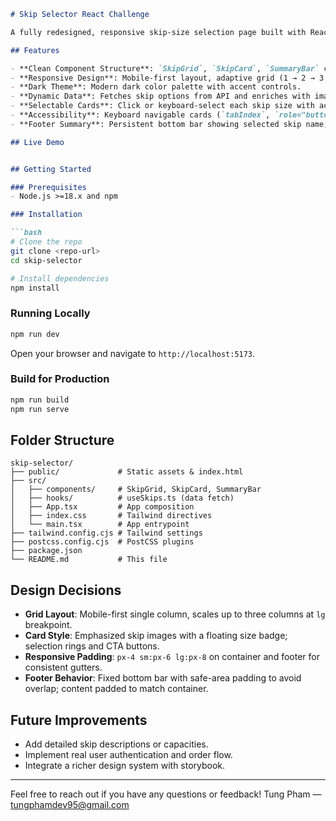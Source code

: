 ````markdown
# Skip Selector React Challenge

A fully redesigned, responsive skip-size selection page built with React, TypeScript, Vite, and Tailwind CSS.

## Features

- **Clean Component Structure**: `SkipGrid`, `SkipCard`, `SummaryBar` components with clear props.
- **Responsive Design**: Mobile-first layout, adaptive grid (1 → 2 → 3 columns), fluid gutters.
- **Dark Theme**: Modern dark color palette with accent controls.
- **Dynamic Data**: Fetches skip options from API and enriches with images and road-permission flags.
- **Selectable Cards**: Click or keyboard-select each skip size with active state and summary footer.
- **Accessibility**: Keyboard navigable cards (`tabIndex`, `role="button"`, `onKeyDown`).
- **Footer Summary**: Persistent bottom bar showing selected skip name, price, hire days, and disclaimer.

## Live Demo


## Getting Started

### Prerequisites
- Node.js >=18.x and npm

### Installation

```bash
# Clone the repo
git clone <repo-url>
cd skip-selector

# Install dependencies
npm install
````

### Running Locally

```bash
npm run dev
```

Open your browser and navigate to `http://localhost:5173`.

### Build for Production

```bash
npm run build
npm run serve
```

## Folder Structure

```
skip-selector/
├── public/             # Static assets & index.html
├── src/
│   ├── components/     # SkipGrid, SkipCard, SummaryBar
│   ├── hooks/          # useSkips.ts (data fetch)
│   ├── App.tsx         # App composition
│   ├── index.css       # Tailwind directives
│   └── main.tsx        # App entrypoint
├── tailwind.config.cjs # Tailwind settings
├── postcss.config.cjs  # PostCSS plugins
├── package.json
└── README.md           # This file
```

## Design Decisions

* **Grid Layout**: Mobile-first single column, scales up to three columns at `lg` breakpoint.
* **Card Style**: Emphasized skip images with a floating size badge; selection rings and CTA buttons.
* **Responsive Padding**: `px-4 sm:px-6 lg:px-8` on container and footer for consistent gutters.
* **Footer Behavior**: Fixed bottom bar with safe-area padding to avoid overlap; content padded to match container.

## Future Improvements

* Add detailed skip descriptions or capacities.
* Implement real user authentication and order flow.
* Integrate a richer design system with storybook.

---

Feel free to reach out if you have any questions or feedback!
Tung Pham — [tungphamdev95@gmail.com](mailto:tungphamdev95@gmail.com)

```
```
